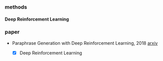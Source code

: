 ### methods

#### Deep Reinforcement Learning



### paper

+ Paraphrase Generation with Deep Reinforcement Learning, 2018 [arxiv](https://arxiv.org/abs/1711.00279v3)
  + [x] Deep Reinforcement Learning



